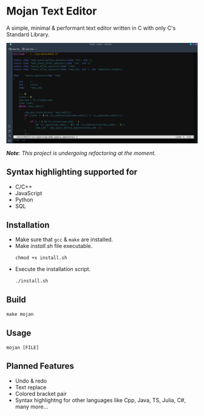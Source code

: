 # Mojan Text Editor

A simple, minimal & performant text editor written in C with only C's Standard Library.

![Screenshot](./img/captured.png)

_**Note**: This project is undergoing refactoring at the moment._

## Syntax highlighting supported for

- C/C++
- JavaScript
- Python
- SQL

## Installation

- Make sure that `gcc` & `make` are installed.
- Make _install.sh_ file executable.
  ```
  chmod +x install.sh
  ```
- Execute the installation script.
  ```
  ./install.sh
  ```

## Build

```
make mojan
```

## Usage

```
mojan [FILE]
```

## Planned Features

- Undo & redo
- Text replace
- Colored bracket pair
- Syntax highlightng for other languages like Cpp, Java, TS, Julia, C#, many more...